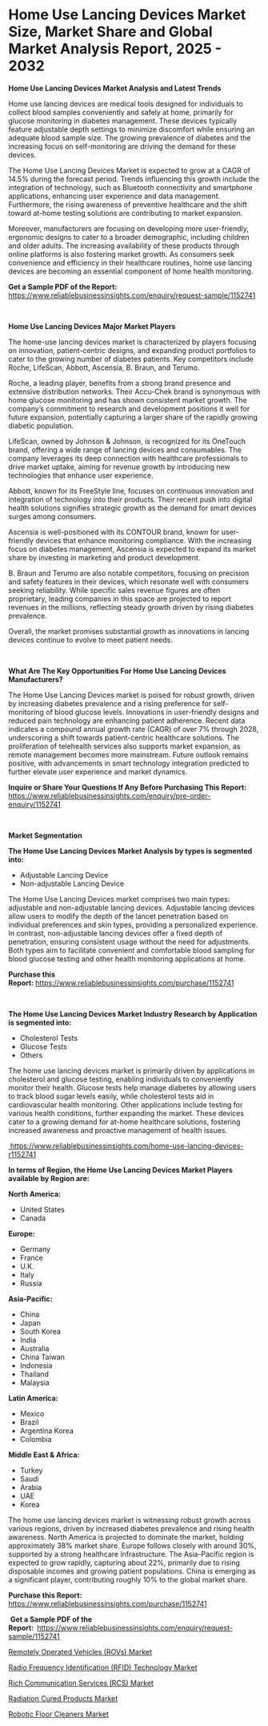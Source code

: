 <p><h1>Home Use Lancing Devices Market Size, Market Share and Global Market Analysis Report, 2025 - 2032</h1></p><p><strong>Home Use Lancing Devices Market Analysis and Latest Trends</strong></p>
<p><p>Home use lancing devices are medical tools designed for individuals to collect blood samples conveniently and safely at home, primarily for glucose monitoring in diabetes management. These devices typically feature adjustable depth settings to minimize discomfort while ensuring an adequate blood sample size. The growing prevalence of diabetes and the increasing focus on self-monitoring are driving the demand for these devices. </p><p>The Home Use Lancing Devices Market is expected to grow at a CAGR of 14.5% during the forecast period. Trends influencing this growth include the integration of technology, such as Bluetooth connectivity and smartphone applications, enhancing user experience and data management. Furthermore, the rising awareness of preventive healthcare and the shift toward at-home testing solutions are contributing to market expansion. </p><p>Moreover, manufacturers are focusing on developing more user-friendly, ergonomic designs to cater to a broader demographic, including children and older adults. The increasing availability of these products through online platforms is also fostering market growth. As consumers seek convenience and efficiency in their healthcare routines, home use lancing devices are becoming an essential component of home health monitoring.</p></p>
<p><strong>Get a Sample PDF of the Report:&nbsp;</strong> <a href="https://www.reliablebusinessinsights.com/enquiry/request-sample/1152741?utm_campaign=57&utm_medium=2&utm_source=Github&utm_content=ia&utm_term=22032025&utm_id=home-use-lancing-devices">https://www.reliablebusinessinsights.com/enquiry/request-sample/1152741</a></p>
<p>&nbsp;</p>
<p><strong>Home Use Lancing Devices Major Market Players</strong></p>
<p><p>The home-use lancing devices market is characterized by players focusing on innovation, patient-centric designs, and expanding product portfolios to cater to the growing number of diabetes patients. Key competitors include Roche, LifeScan, Abbott, Ascensia, B. Braun, and Terumo.</p><p>Roche, a leading player, benefits from a strong brand presence and extensive distribution networks. Their Accu-Chek brand is synonymous with home glucose monitoring and has shown consistent market growth. The company’s commitment to research and development positions it well for future expansion, potentially capturing a larger share of the rapidly growing diabetic population.</p><p>LifeScan, owned by Johnson & Johnson, is recognized for its OneTouch brand, offering a wide range of lancing devices and consumables. The company leverages its deep connection with healthcare professionals to drive market uptake, aiming for revenue growth by introducing new technologies that enhance user experience.</p><p>Abbott, known for its FreeStyle line, focuses on continuous innovation and integration of technology into their products. Their recent push into digital health solutions signifies strategic growth as the demand for smart devices surges among consumers.</p><p>Ascensia is well-positioned with its CONTOUR brand, known for user-friendly devices that enhance monitoring compliance. With the increasing focus on diabetes management, Ascensia is expected to expand its market share by investing in marketing and product development.</p><p>B. Braun and Terumo are also notable competitors, focusing on precision and safety features in their devices, which resonate well with consumers seeking reliability. While specific sales revenue figures are often proprietary, leading companies in this space are projected to report revenues in the millions, reflecting steady growth driven by rising diabetes prevalence. </p><p>Overall, the market promises substantial growth as innovations in lancing devices continue to evolve to meet patient needs.</p></p>
<p>&nbsp;</p>
<p><strong>What Are The Key Opportunities For Home Use Lancing Devices Manufacturers?</strong></p>
<p><p>The Home Use Lancing Devices market is poised for robust growth, driven by increasing diabetes prevalence and a rising preference for self-monitoring of blood glucose levels. Innovations in user-friendly designs and reduced pain technology are enhancing patient adherence. Recent data indicates a compound annual growth rate (CAGR) of over 7% through 2028, underscoring a shift towards patient-centric healthcare solutions. The proliferation of telehealth services also supports market expansion, as remote management becomes more mainstream. Future outlook remains positive, with advancements in smart technology integration predicted to further elevate user experience and market dynamics.</p></p>
<p><strong>Inquire or Share Your Questions If Any Before Purchasing This Report:</strong> <a href="https://www.reliablebusinessinsights.com/enquiry/pre-order-enquiry/1152741?utm_campaign=57&utm_medium=2&utm_source=Github&utm_content=ia&utm_term=22032025&utm_id=home-use-lancing-devices">https://www.reliablebusinessinsights.com/enquiry/pre-order-enquiry/1152741</a></p>
<p>&nbsp;</p>
<p><strong>Market Segmentation</strong></p>
<p><strong>The Home Use Lancing Devices Market Analysis by types is segmented into:</strong></p>
<p><ul><li>Adjustable Lancing Device</li><li>Non-adjustable Lancing Device</li></ul></p>
<p><p>The Home Use Lancing Devices market comprises two main types: adjustable and non-adjustable lancing devices. Adjustable lancing devices allow users to modify the depth of the lancet penetration based on individual preferences and skin types, providing a personalized experience. In contrast, non-adjustable lancing devices offer a fixed depth of penetration, ensuring consistent usage without the need for adjustments. Both types aim to facilitate convenient and comfortable blood sampling for blood glucose testing and other health monitoring applications at home.</p></p>
<p><strong>Purchase this Report:&nbsp;</strong><a href="https://www.reliablebusinessinsights.com/purchase/1152741?utm_campaign=57&utm_medium=2&utm_source=Github&utm_content=ia&utm_term=22032025&utm_id=home-use-lancing-devices">https://www.reliablebusinessinsights.com/purchase/1152741</a></p>
<p>&nbsp;</p>
<p><strong>The Home Use Lancing Devices Market Industry Research by Application is segmented into:</strong></p>
<p><ul><li>Cholesterol Tests</li><li>Glucose Tests</li><li>Others</li></ul></p>
<p><p>The home use lancing devices market is primarily driven by applications in cholesterol and glucose testing, enabling individuals to conveniently monitor their health. Glucose tests help manage diabetes by allowing users to track blood sugar levels easily, while cholesterol tests aid in cardiovascular health monitoring. Other applications include testing for various health conditions, further expanding the market. These devices cater to a growing demand for at-home healthcare solutions, fostering increased awareness and proactive management of health issues.</p></p>
<p><a href="https://www.reliablebusinessinsights.com/home-use-lancing-devices-r1152741?utm_campaign=57&utm_medium=2&utm_source=Github&utm_content=ia&utm_term=22032025&utm_id=home-use-lancing-devices">&nbsp;https://www.reliablebusinessinsights.com/home-use-lancing-devices-r1152741</a></p>
<p><strong>In terms of Region, the Home Use Lancing Devices Market Players available by Region are:</strong></p>
<p>
    <p> <strong> North America: </strong>
        <ul>
            <li>United States</li>
            <li>Canada</li>
        </ul>
        </p> 
    <p> <strong> Europe: </strong>
        <ul>
            <li>Germany</li>
            <li>France</li>
            <li>U.K.</li>
            <li>Italy</li>
            <li>Russia</li>
        </ul>
        </p> 
    <p> <strong> Asia-Pacific: </strong>
        <ul>
            <li>China</li>
            <li>Japan</li>
            <li>South Korea</li>
            <li>India</li>
            <li>Australia</li>
            <li>China Taiwan</li>
            <li>Indonesia</li>
            <li>Thailand</li>
            <li>Malaysia</li>
        </ul>
        </p> 
    <p> <strong> Latin America: </strong>
        <ul>
            <li>Mexico</li>
            <li>Brazil</li>
            <li>Argentina Korea</li>
            <li>Colombia</li>
        </ul>
        </p> 
    <p> <strong> Middle East & Africa: </strong>
        <ul>
            <li>Turkey</li>
            <li>Saudi</li>
            <li>Arabia</li>
            <li>UAE</li>
            <li>Korea</li>
        </ul>
    </p>
    </p>
<p><p>The home use lancing devices market is witnessing robust growth across various regions, driven by increased diabetes prevalence and rising health awareness. North America is projected to dominate the market, holding approximately 38% market share. Europe follows closely with around 30%, supported by a strong healthcare infrastructure. The Asia-Pacific region is expected to grow rapidly, capturing about 22%, primarily due to rising disposable incomes and growing patient populations. China is emerging as a significant player, contributing roughly 10% to the global market share.</p></p>
<p><strong>Purchase this Report: </strong><a href="https://www.reliablebusinessinsights.com/purchase/1152741?utm_campaign=57&utm_medium=2&utm_source=Github&utm_content=ia&utm_term=22032025&utm_id=home-use-lancing-devices">https://www.reliablebusinessinsights.com/purchase/1152741</a></p>
<p>&nbsp;<strong>Get a Sample PDF of the Report:&nbsp;&nbsp;</strong><a href="https://www.reliablebusinessinsights.com/enquiry/request-sample/1152741?utm_campaign=57&utm_medium=2&utm_source=Github&utm_content=ia&utm_term=22032025&utm_id=home-use-lancing-devices">https://www.reliablebusinessinsights.com/enquiry/request-sample/1152741</a></p>
<p><strong></strong></p>
<p><p><a href="https://github.com/godekkutero4/Market-Research-Report-List-1/blob/main/remotely-operated-vehicles-rovs-market.md?utm_campaign=57&utm_medium=2&utm_source=Github&utm_content=ia&utm_term=22032025&utm_id=home-use-lancing-devices">Remotely Operated Vehicles (ROVs) Market</a></p><p><a href="https://github.com/abdhsheila7/Market-Research-Report-List-1/blob/main/radio-frequency-identification-rfid-technology-market.md?utm_campaign=57&utm_medium=2&utm_source=Github&utm_content=ia&utm_term=22032025&utm_id=home-use-lancing-devices">Radio Frequency Identification (RFID) Technology Market</a></p><p><a href="https://github.com/rumaskdallys2/Market-Research-Report-List-1/blob/main/rich-communication-services-rcs-market.md?utm_campaign=57&utm_medium=2&utm_source=Github&utm_content=ia&utm_term=22032025&utm_id=home-use-lancing-devices">Rich Communication Services (RCS) Market</a></p><p><a href="https://github.com/dringmurza6r/Market-Research-Report-List-1/blob/main/radiation-cured-products-market.md?utm_campaign=57&utm_medium=2&utm_source=Github&utm_content=ia&utm_term=22032025&utm_id=home-use-lancing-devices">Radiation Cured Products Market</a></p><p><a href="https://github.com/rjaibiagha/Market-Research-Report-List-1/blob/main/robotic-floor-cleaners-market.md?utm_campaign=57&utm_medium=2&utm_source=Github&utm_content=ia&utm_term=22032025&utm_id=home-use-lancing-devices">Robotic Floor Cleaners Market</a></p></p>